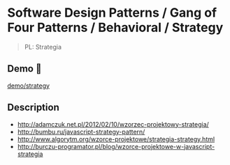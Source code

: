 # Software Design Patterns / Gang of Four Patterns / Behavioral / Strategy

> PL: Strategia

## Demo 🎉

<a href="./demo/strategy/">demo/strategy</a>

## Description

* <http://adamczuk.net.pl/2012/02/10/wzorzec-projektowy-strategia/>
* <http://bumbu.ru/javascript-strategy-pattern/>
* <http://www.algorytm.org/wzorce-projektowe/strategia-strategy.html>
* <http://burczu-programator.pl/blog/wzorce-projektowe-w-javascript-strategia>
